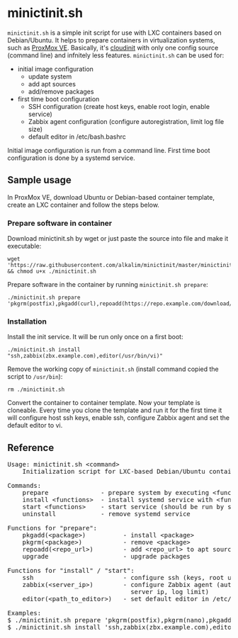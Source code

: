# minictinit.sh
`minictinit.sh` is a simple init script for use with LXC containers based on Debian/Ubuntu. It helps to prepare containers in virtualization systems, such as [ProxMox VE](https://github.com/proxmox). Basically, it's [cloudinit](https://github.com/canonical/cloud-init) with only one config source (command line) and infnitely less features. `minictinit.sh` can be used for:
* initial image configuration
  * update system
  * add apt sources
  * add/remove packages
* first time boot configuration
  * SSH configuration (create host keys, enable root login, enable service)
  * Zabbix agent configuration (configure autoregistration, limit log file size)
  * default editor in /etc/bash.bashrc

Initial image configuration is run from a command line. First time boot configuration is done by a systemd service.

## Sample usage
In ProxMox VE, download Ubuntu or Debian-based container template, create an LXC container and follow the steps below.
### Prepare software in container
Download minictinit.sh by wget or just paste the source into file and make it executable:

    wget 'https://raw.githubusercontent.com/alkalim/minictinit/master/minictinit.sh' && chmod u+x ./minictinit.sh

Prepare software in the container by running `minictinit.sh prepare`:

    ./minictinit.sh prepare 'pkgrm(postfix),pkgadd(curl),repoadd(https://repo.example.com/download/repo.deb),update'

### Installation
Install the init service. It will be run only once on a first boot:

    ./minictinit.sh install "ssh,zabbix(zbx.example.com),editor(/usr/bin/vi)"

Remove the working copy of `minictinit.sh` (install command copied the script to `/usr/bin`):

    rm ./minictinit.sh

Convert the container to container template. Now your template is cloneable. Every time you clone the template and run it for the first time it will configure host ssh keys, enable ssh, configure Zabbix agent and set the default editor to vi.

## Reference

<pre>
Usage: minictinit.sh &lt;command>
    Initialization script for LXC-based Debian/Ubuntu containers

Commands:
    prepare              - prepare system by executing &lt;functions&gt;
    install &lt;functions&gt;  - install systemd service with &lt;functions&gt;
    start &lt;functions&gt;    - start service (should be run by systemd)
    uninstall            - remove systemd service

Functions for "prepare":
    pkgadd(&lt;package&gt;)          - install &lt;package&gt;
    pkgrm(&lt;package&gt;)           - remove &lt;package&gt;
    repoadd(&lt;repo_url&gt;)        - add &lt;repo_url&gt; to apt sources
    upgrade                    - upgrade packages

Functions for "install" / "start":
    ssh                        - configure ssh (keys, root user, service)
    zabbix(&lt;server_ip&gt;)        - configure Zabbix agent (autoregistration,
                                 server ip, log limit)
    editor(&lt;path_to_editor&gt;)   - set default editor in /etc/bash.bashrc

Examples:
$ ./minictinit.sh prepare 'pkgrm(postfix),pkgrm(nano),pkgadd(curl),upgrade'
$ ./minictinit.sh install 'ssh,zabbix(zbx.example.com),editor(/usr/bin/vi)'
</pre>
